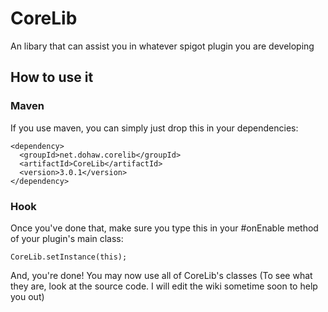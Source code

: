 # CoreLib
An libary that can assist you in whatever spigot plugin you are developing

## How to use it
### Maven
If you use maven, you can simply just drop this in your dependencies:
```
<dependency>
  <groupId>net.dohaw.corelib</groupId>
  <artifactId>CoreLib</artifactId>
  <version>3.0.1</version>
</dependency>
```
### Hook
Once you've done that, make sure you type this in your #onEnable method of your plugin's main class:
```
CoreLib.setInstance(this);
```

And, you're done! You may now use all of CoreLib's classes (To see what they are, look at the source code. I will edit the wiki sometime soon to help you out)
